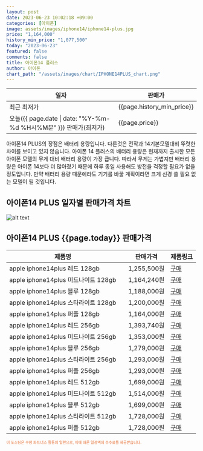 ```yaml
---
layout: post
date: 2023-06-23 10:02:18 +09:00
categories: [아이폰]
image: assets/images/iphone14/iphone14-plus.jpg
price: "1,164,000"
history_min_price: "1,077,500"
today: "2023-06-23"
featured: false
comments: false
title: 아이폰14 플러스
author: 아이폰
chart_path: "/assets/images/chart/IPHONE14PLUS_chart.png"
---
```


<main>
<table id="rwd-table-large">
<thread>
<tr>
<th>일자</th>
<th>판매가</th>
</tr>
</thread>
<tbody>
<tr><td>최근 최저가</td><td>{{page.history_min_price}}</td></tr>
<tr><td>오늘({{ page.date | date: "%Y-%m-%d %H시%M분" }}) 판매가(최저가)</td><td>{{page.price}}</td></tr>
</tbody>
</table>
</main>


아이폰14 PLUS의 장점은 배터리 용량입니다. 다른것은 전작과 14기본모델대비 뚜렷한 차이를 보이고 있지 않습니다.
아이폰 14 플러스의 배터리 용량은 현재까지 출시한 모든 아이폰 모델의 무게 대비 배터리 용량이 가장 큽니다. 따라서 무게는 가볍지만 배터리 용량은 아이폰 14보다 더 많아졌기 때문에 하루 종일 사용해도 방전을 걱정할 필요가 없을 정도입니다. 만약 배터리 용량 때문에라도 기기를 바꿀 계획이라면 크게 신경 쓸 필요 없는 모델이 될 것입니다.

## 아이폰14 PLUS 일자별 판매가격 차트
![alt text]({{page.chart_path}} "아이폰14 PLUS3 판매가격 차트")

## 아이폰14 PLUS {{page.today}} 판매가격
<main>
<table id="rwd-table-large">
  <thead>
    <tr>
      <th>제품명</th>
      <th></th>
      <th>판매가격</th>
      <th>제품링크</th>
    </tr>
  </thead>
  <tbody><tr>
        <td>apple iphone14plus 레드 128gb </td>
        <td></td>
        <td>1,255,500원</td>
        <td><a href='https://link.coupang.com/a/SOXMI' target='_blank'>구매</a></td>
        </tr><tr>
        <td>apple iphone14plus 미드나이트 128gb </td>
        <td></td>
        <td>1,164,240원</td>
        <td><a href='https://link.coupang.com/a/SOXOS' target='_blank'>구매</a></td>
        </tr><tr>
        <td>apple iphone14plus 블루 128gb </td>
        <td></td>
        <td>1,188,000원</td>
        <td><a href='https://link.coupang.com/a/SOXRa' target='_blank'>구매</a></td>
        </tr><tr>
        <td>apple iphone14plus 스타라이트 128gb </td>
        <td></td>
        <td>1,200,000원</td>
        <td><a href='https://link.coupang.com/a/SOXTi' target='_blank'>구매</a></td>
        </tr><tr>
        <td>apple iphone14plus 퍼플 128gb </td>
        <td></td>
        <td>1,164,000원</td>
        <td><a href='https://link.coupang.com/a/SOXVy' target='_blank'>구매</a></td>
        </tr><tr>
        <td>apple iphone14plus 레드 256gb </td>
        <td></td>
        <td>1,393,740원</td>
        <td><a href='https://link.coupang.com/a/SOXYu' target='_blank'>구매</a></td>
        </tr><tr>
        <td>apple iphone14plus 미드나이트 256gb </td>
        <td></td>
        <td>1,353,000원</td>
        <td><a href='https://link.coupang.com/a/SOX1p' target='_blank'>구매</a></td>
        </tr><tr>
        <td>apple iphone14plus 블루 256gb </td>
        <td></td>
        <td>1,279,000원</td>
        <td><a href='https://link.coupang.com/a/SOX3e' target='_blank'>구매</a></td>
        </tr><tr>
        <td>apple iphone14plus 스타라이트 256gb </td>
        <td></td>
        <td>1,293,000원</td>
        <td><a href='https://link.coupang.com/a/SOX5K' target='_blank'>구매</a></td>
        </tr><tr>
        <td>apple iphone14plus 퍼플 256gb </td>
        <td></td>
        <td>1,293,000원</td>
        <td><a href='https://link.coupang.com/a/SOX8c' target='_blank'>구매</a></td>
        </tr><tr>
        <td>apple iphone14plus 레드 512gb </td>
        <td></td>
        <td>1,699,000원</td>
        <td><a href='https://link.coupang.com/a/SOX95' target='_blank'>구매</a></td>
        </tr><tr>
        <td>apple iphone14plus 미드나이트 512gb </td>
        <td></td>
        <td>1,514,000원</td>
        <td><a href='https://link.coupang.com/a/SOYbX' target='_blank'>구매</a></td>
        </tr><tr>
        <td>apple iphone14plus 블루 512gb </td>
        <td></td>
        <td>1,699,000원</td>
        <td><a href='https://link.coupang.com/a/SOYeZ' target='_blank'>구매</a></td>
        </tr><tr>
        <td>apple iphone14plus 스타라이트 512gb </td>
        <td></td>
        <td>1,728,000원</td>
        <td><a href='https://link.coupang.com/a/SOYhS' target='_blank'>구매</a></td>
        </tr><tr>
        <td>apple iphone14plus 퍼플 512gb </td>
        <td></td>
        <td>1,728,000원</td>
        <td><a href='https://link.coupang.com/a/SOYko' target='_blank'>구매</a></td>
        </tr></tbody>
</table>

</main>
<div style="color:#e56a2c;font-size: 0.7em;" >
이 포스팅은 쿠팡 파트너스 활동의 일환으로, 이에 따른 일정액의 수수료를 제공받습니다.
</div>
